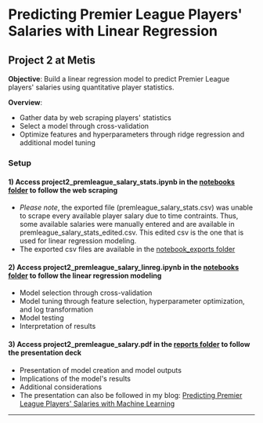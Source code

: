 # Predicting Premier League Players' Salaries with Linear Regression

## Project 2 at Metis

**Objective**: Build a linear regression model to predict Premier League players' salaries using quantitative player statistics.

**Overview**:

- Gather data by web scraping players' statistics
- Select a model through cross-validation
- Optimize features and hyperparameters through ridge regression and additional model tuning

### Setup

#### 1) Access project2_premleague_salary_stats.ipynb in the <a href="https://github.com/eunchanity/davids_repo/tree/master/projects/project2_premierleague_salary/notebooks" target="_blank">notebooks folder</a> to follow the web scraping

- _Please note_, the exported file (premleague_salary_stats.csv) was unable to scrape every available player salary due to time contraints. Thus, some available salaries were manually entered and are available in premleague_salary_stats_edited.csv. This edited csv is the one that is used for linear regression modeling.
- The exported csv files are available in the <a href="https://github.com/eunchanity/davids_repo/tree/master/projects/project2_premierleague_salary/notebooks/notebook_exports" target="_blank">notebook_exports folder</a><br/>

#### 2) Access project2_premleague_salary_linreg.ipynb in the <a href="https://github.com/eunchanity/davids_repo/tree/master/projects/project2_premierleague_salary/notebooks" target="_blank">notebooks folder</a> to follow the linear regression modeling

- Model selection through cross-validation
- Model tuning through feature selection, hyperparameter optimization, and log transformation
- Model testing
- Interpretation of results

#### 3) Access project2_premleague_salary.pdf in the <a href="https://github.com/eunchanity/davids_repo/tree/master/projects/project2_premierleague_salary/reports" target="_blank">reports folder</a> to follow the presentation deck

- Presentation of model creation and model outputs
- Implications of the model's results
- Additional considerations
- The presentation can also be followed in my blog: <a href="https://eunchanity.github.io/Premier-League-Salary/" target="_blank">Predicting Premier League Players' Salaries with Machine Learning</a><br/>

---
